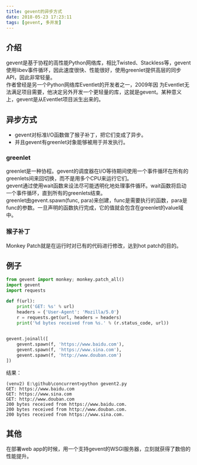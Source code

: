 ```yaml
---
title: gevent的异步方式
date: 2018-05-23 17:23:11
tags: [gevent, 多并发]
---
```


## 介绍
gevent是基于协程的高性能Python网络库，相比Twisted、Stackless等，gevent使用libev事件循环，因此速度很快、性能很好，使用greenlet提供高层的同步API，因此非常轻量。    
作者曾经是另一个Python网络库Eventlet的开发者之一，2009年因 为Eventlet无法满足项目需要，他决定另外开发一个更轻量的库，这就是gevent。某种意义上，gevent是从Eventlet项目派生出来的。    

## 异步方式
* gevent对标准I/O函数做了猴子补丁，把它们变成了异步。
* 并且gevent有greenlet对象能够被用于并发执行。

### greenlet
greenlet是一种协程。gevent的调度器在I/O等待期间使用一个事件循环在所有的greenlets间来回切换，而不是用多个CPU来运行它们。    
gevent通过使用wait函数来设法尽可能透明化地处理事件循环。wait函数将启动一个事件循环，直到所有的greenlets结束。    
greenlet由gevent.spawn(func, para)来创建，func是需要执行的函数，para是func的参数。一旦声明的函数执行完成，它的值就会包含在greenlet的value域中。    

### 猴子补丁
Monkey Patch就是在运行时对已有的代码进行修改，达到hot patch的目的。

## 例子
```python
from gevent import monkey; monkey.patch_all()
import gevent
import requests

def f(url):
	print('GET: %s' % url)
	headers = {'User-Agent': 'Mozilla/5.0'}
	r = requests.get(url, headers = headers)
	print('%d bytes received from %s.' % (r.status_code, url))
 

gevent.joinall([
	gevent.spawn(f, 'https://www.baidu.com'), 
	gevent.spawn(f, 'https://www.sina.com'),
	gevent.spawn(f, 'http://www.douban.com')
])

```
结果：
```shell
(venv2) E:\github\concurrent>python gevent2.py
GET: https://www.baidu.com
GET: https://www.sina.com
GET: http://www.douban.com
200 bytes received from https://www.baidu.com.
200 bytes received from http://www.douban.com.
200 bytes received from https://www.sina.com.
```
## 其他
在部署web app的时候，用一个支持gevent的WSGI服务器，立刻就获得了数倍的性能提升。
